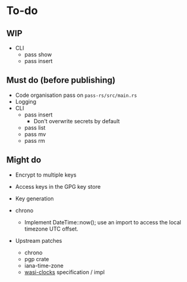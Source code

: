 # To-do

## WIP

* CLI
    * pass show
    * pass insert

## Must do (before publishing)

* Code organisation pass on `pass-rs/src/main.rs`
* Logging
* CLI
    * pass insert
        * Don't overwrite secrets by default
    * pass list
    * pass mv
    * pass rm

## Might do

* Encrypt to multiple keys
* Access keys in the GPG key store
* Key generation

* chrono
    * Implement DateTime<Local>::now(); use an import to access the local timezone UTC offset.

* Upstream patches
    * chrono
    * pgp crate
    * iana-time-zone
    * [wasi-clocks](https://github.com/WebAssembly/wasi-clocks) specification / impl
